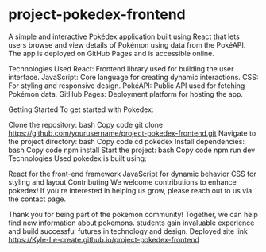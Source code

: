 # project-pokedex-frontend

A simple and interactive Pokédex application built using React that lets users browse and view details of Pokémon using data from the PokéAPI. The app is deployed on GitHub Pages and is accessible online.

Technologies Used
React: Frontend library used for building the user interface.
JavaScript: Core language for creating dynamic interactions.
CSS: For styling and responsive design.
PokéAPI: Public API used for fetching Pokémon data.
GitHub Pages: Deployment platform for hosting the app.

Getting Started To get started with Pokedex:

Clone the repository: bash Copy code git clone https://github.com/yourusername/project-pokedex-frontend.git Navigate to the project directory: bash Copy code cd pokedex Install dependencies: bash Copy code npm install Start the project: bash Copy code npm run dev Technologies Used pokedex is built using:

React for the front-end framework JavaScript for dynamic behavior CSS for styling and layout Contributing We welcome contributions to enhance pokedex! If you're interested in helping us grow, please reach out to us via the contact page.

Thank you for being part of the pokemon community! Together, we can help find new information about pokemons. students gain invaluable experience and build successful futures in technology and design. Deployed site link https://Kyle-Le-create.github.io/project-pokedex-frontend
